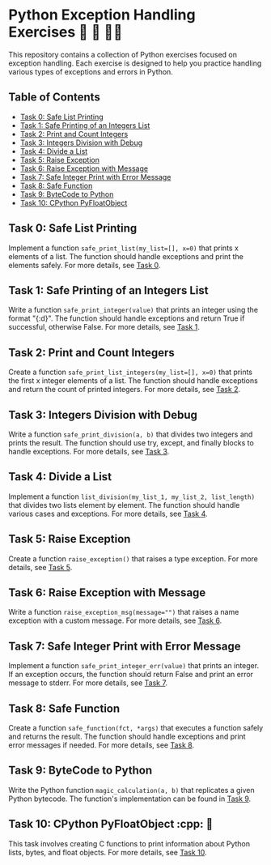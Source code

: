 # Python Exception Handling Exercises :snake: :rocket: :man_technologist:

This repository contains a collection of Python exercises focused on exception handling. Each exercise is designed to help you practice handling various types of exceptions and errors in Python.

## Table of Contents

- [Task 0: Safe List Printing](#task-0-safe-list-printing)
- [Task 1: Safe Printing of an Integers List](#task-1-safe-printing-of-an-integers-list)
- [Task 2: Print and Count Integers](#task-2-print-and-count-integers)
- [Task 3: Integers Division with Debug](#task-3-integers-division-with-debug)
- [Task 4: Divide a List](#task-4-divide-a-list)
- [Task 5: Raise Exception](#task-5-raise-exception)
- [Task 6: Raise Exception with Message](#task-6-raise-exception-with-message)
- [Task 7: Safe Integer Print with Error Message](#task-7-safe-integer-print-with-error-message)
- [Task 8: Safe Function](#task-8-safe-function)
- [Task 9: ByteCode to Python](#task-9-bytecode-to-python)
- [Task 10: CPython PyFloatObject](#task-10-cpython-pyfloatobject)

## Task 0: Safe List Printing

Implement a function `safe_print_list(my_list=[], x=0)` that prints x elements of a list. The function should handle exceptions and print the elements safely. For more details, see [Task 0](./0-safe_print_list.py).

## Task 1: Safe Printing of an Integers List

Write a function `safe_print_integer(value)` that prints an integer using the format "{:d}". The function should handle exceptions and return True if successful, otherwise False. For more details, see [Task 1](./1-safe_print_integer.py).

## Task 2: Print and Count Integers

Create a function `safe_print_list_integers(my_list=[], x=0)` that prints the first x integer elements of a list. The function should handle exceptions and return the count of printed integers. For more details, see [Task 2](./2-safe_print_list_integers.py).

<!-- Python Exceptions Continues -->

## Task 3: Integers Division with Debug

Write a function `safe_print_division(a, b)` that divides two integers and prints the result. The function should use try, except, and finally blocks to handle exceptions. For more details, see [Task 3](./3-safe_print_division.py).

## Task 4: Divide a List

Implement a function `list_division(my_list_1, my_list_2, list_length)` that divides two lists element by element. The function should handle various cases and exceptions. For more details, see [Task 4](./4-list_division.py).

## Task 5: Raise Exception

Create a function `raise_exception()` that raises a type exception. For more details, see [Task 5](./5-raise_exception.py).

## Task 6: Raise Exception with Message

Write a function `raise_exception_msg(message="")` that raises a name exception with a custom message. For more details, see [Task 6](./6-raise_exception_msg.py).

## Task 7: Safe Integer Print with Error Message

Implement a function `safe_print_integer_err(value)` that prints an integer. If an exception occurs, the function should return False and print an error message to stderr. For more details, see [Task 7](./100-safe_print_integer_err.py).

## Task 8: Safe Function

Create a function `safe_function(fct, *args)` that executes a function safely and returns the result. The function should handle exceptions and print error messages if needed. For more details, see [Task 8](./101-safe_function.py).

## Task 9: ByteCode to Python

Write the Python function `magic_calculation(a, b)` that replicates a given Python bytecode. The function's implementation can be found in [Task 9](./102-magic_calculation.py).

## Task 10: CPython PyFloatObject :cpp: :snake:

This task involves creating C functions to print information about Python lists, bytes, and float objects. For more details, see [Task 10](./103-python.c).

